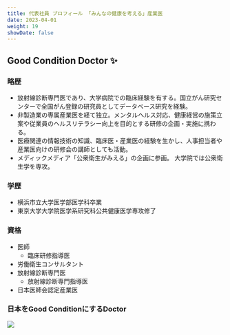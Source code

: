 ```yaml
---
title: 代表社員 プロフィール 「みんなの健康を考える」産業医
date: 2023-04-01
weight: 19
showDate: false
---
```


## Good Condition Doctor :sparkles:

### 略歴
- 放射線診断専門医であり、大学病院での臨床経験を有する。国立がん研究センターで全国がん登録の研究員としてデータベース研究を経験。
- 非製造業の専属産業医を経て独立。メンタルヘルス対応、健康経営の施策立案や従業員のヘルスリテラシー向上を目的とする研修の企画・実施に携わる。
- 医療関連の情報技術の知識、臨床医・産業医の経験を生かし、人事担当者や産業医向けの研修会の講師としても活動。
- メディックメディア「公衆衛生がみえる」の企画に参画。 大学院では公衆衛生学を専攻。

### 学歴
- 横浜市立大学医学部医学科卒業
- 東京大学大学院医学系研究科公共健康医学専攻修了

### 資格
- 医師
  - 臨床研修指導医
- 労働衛生コンサルタント
- 放射線診断専門医
  - 放射線診断専門指導医
- 日本医師会認定産業医

### 日本をGood ConditionにするDoctor


![](https://images.unsplash.com/photo-1507608616759-54f48f0af0ee?ixlib=rb-4.0.3&ixid=MnwxMjA3fDB8MHxwaG90by1wYWdlfHx8fGVufDB8fHx8&auto=format&fit=crop&w=687&q=80)
